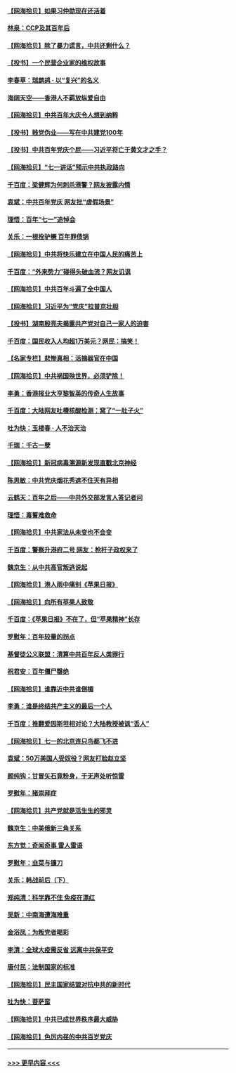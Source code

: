 #### [【网海拾贝】如果习仲勋现在还活着](../pages/nsc993/n13073410.md?t=07080901) 
#### [林泉：CCP及其百年后](../pages/nsc993/n13073226.md?t=07080901) 
#### [【网海拾贝】除了暴力谎言，中共还剩什么？](../pages/nsc993/n13071082.md?t=07080901) 
#### [【投书】一个民营企业家的维权故事](../pages/nsc993/n13070932.md?t=07080901) 
#### [李春草：瑞鹧鸪 · 以“复兴”的名义](../pages/nsc993/n13069984.md?t=07080901) 
#### [海阔天空——香港人不羁放纵爱自由](../pages/nsc993/n13069407.md?t=07080901) 
#### [【网海拾贝】中共百年大庆令人想到纳粹](../pages/nsc993/n13068483.md?t=07080901) 
#### [【投书】贱党伪业——写在中共建党100年](../pages/nsc993/n13067843.md?t=07080901) 
#### [【投书】中共百年党庆个屁——习近平将亡于黄文才之手？](../pages/nsc993/n13067425.md?t=07080901) 
#### [【网海拾贝】“七一讲话”预示中共执政路向](../pages/nsc993/n13066434.md?t=07080901) 
#### [千百度：梁健辉为何刺杀港警？网友披露内情](../pages/nsc993/n13066979.md?t=07080901) 
#### [袁斌：中共百年党庆 网友批“虚假场景”](../pages/nsc993/n13066385.md?t=07080901) 
#### [理悟：百年“七一”追悼会](../pages/nsc993/n13066106.md?t=07080901) 
#### [关乐：一根拴驴橛 百年罪债锅](../pages/nsc993/n13066089.md?t=07080901) 
#### [【网海拾贝】中共将快乐建立在中国人民的痛苦上](../pages/nsc993/n13064939.md?t=07080901) 
#### [千百度：“外来势力”碰得头破血流？网友讥讽](../pages/nsc993/n13064878.md?t=07080901) 
#### [【网海拾贝】中共百年斗遍了全中国人](../pages/nsc993/n13060020.md?t=07080901) 
#### [【网海拾贝】习近平为“党庆”拉普京壮胆](../pages/nsc993/n13057781.md?t=07080901) 
#### [【投书】湖南殷亮夫揭露共产党对自己一家人的迫害](../pages/nsc993/n13057744.md?t=07080901) 
#### [千百度：国民收入人均超1万美元？网民：搞笑！](../pages/nsc993/n13057692.md?t=07080901) 
#### [【名家专栏】悲惨真相：活摘器官在中国](../pages/nsc993/n13056611.md?t=07080901) 
#### [【网海拾贝】中共祸国殃世界，必须铲除！](../pages/nsc993/n13056011.md?t=07080901) 
#### [李勇：香港报业大亨黎智英的传奇人生故事](../pages/nsc993/n13055258.md?t=07080901) 
#### [千百度：大陆网友吐槽核酸检测：窝了“一肚子火”](../pages/nsc993/n13055194.md?t=07080901) 
#### [吐为快：玉楼春 · 人不治天治](../pages/nsc993/n13054028.md?t=07080901) 
#### [千瑞：千古一孽](../pages/nsc993/n13054016.md?t=07080901) 
#### [【网海拾贝】新冠病毒溯源新发现直戳北京神经](../pages/nsc993/n13052425.md?t=07080901) 
#### [陈思敏：中共党庆烟花秀遮不住天有异相](../pages/nsc993/n13052020.md?t=07080901) 
#### [云鹤天：百年之后——中共外交部发言人答记者问](../pages/nsc993/n13051604.md?t=07080901) 
#### [理悟：毒誓难救命](../pages/nsc993/n13051601.md?t=07080901) 
#### [【网海拾贝】中共家法从未变也不会变](../pages/nsc993/n13050366.md?t=07080901) 
#### [千百度：警察升港府二号 网友：枪杆子政权来了](../pages/nsc993/n13050261.md?t=07080901) 
#### [魏京生：从中共高官叛逃说起](../pages/nsc993/n13048997.md?t=07080901) 
#### [【网海拾贝】港人雨中痛别《苹果日报》](../pages/nsc993/n13048941.md?t=07080901) 
#### [【网海拾贝】向所有苹果人致敬](../pages/nsc993/n13046795.md?t=07080901) 
#### [千百度：《苹果日报》不在了，但“苹果精神”长存](../pages/nsc993/n13046703.md?t=07080901) 
#### [罗慰年：百年较量的拐点](../pages/nsc993/n13046542.md?t=07080901) 
#### [基督徒公义联盟：清算中共百年反人类罪行](../pages/nsc993/n13046499.md?t=07080901) 
#### [祝君安：百年僵尸罄绝](../pages/nsc993/n13045595.md?t=07080901) 
#### [【网海拾贝】谁靠近中共谁倒楣](../pages/nsc993/n13044667.md?t=07080901) 
#### [李勇：谁是终结共产主义的最后一个人](../pages/nsc993/n13044397.md?t=07080901) 
#### [千百度：推翻爱因斯坦相对论？大陆教授被讽“丢人”](../pages/nsc993/n13043908.md?t=07080901) 
#### [【网海拾贝】七一的北京连只鸟都飞不进](../pages/nsc993/n13041377.md?t=07080901) 
#### [袁斌：50万美国人受奴役？网友打脸赵立坚](../pages/nsc993/n13041330.md?t=07080901) 
#### [颜纯钩：甘冒矢石竟粉身，于无声处听惊雷](../pages/nsc993/n13041140.md?t=07080901) 
#### [罗慰年：猪崇拜症](../pages/nsc993/n13041071.md?t=07080901) 
#### [【网海拾贝】共产党就是活生生的邪灵](../pages/nsc993/n13036627.md?t=07080901) 
#### [魏京生：中美俄新三角关系](../pages/nsc993/n13035986.md?t=07080901) 
#### [东方觉：奇闻奇事 雷人雷语](../pages/nsc993/n13035878.md?t=07080901) 
#### [罗慰年：韭菜与镰刀](../pages/nsc993/n13034374.md?t=07080901) 
#### [关乐：韩战前后（下）](../pages/nsc993/n13034113.md?t=07080901) 
#### [郑纯清：科学靠不住 免疫在漂红](../pages/nsc993/n13034093.md?t=07080901) 
#### [吴新：中南海遭海难重](../pages/nsc993/n13034084.md?t=07080901) 
#### [金浴凤：为叛党者喝彩](../pages/nsc993/n13034058.md?t=07080901) 
#### [李清：全球大疫需反省 远离中共保平安](../pages/nsc993/n13033784.md?t=07080901) 
#### [唐付民：法制国家的标准](../pages/nsc993/n13032944.md?t=07080901) 
#### [【网海拾贝】民主国家结盟对抗中共的新时代](../pages/nsc993/n13031717.md?t=07080901) 
#### [吐为快：菩萨蛮](../pages/nsc993/n13030033.md?t=07080901) 
#### [【网海拾贝】中共已成世界秩序最大威胁](../pages/nsc993/n13028138.md?t=07080901) 
#### [【网海拾贝】色厉内荏的中共百岁党庆](../pages/nsc993/n13025582.md?t=07080901) 

----
#### [ >>> 更早内容 <<< ](../indexes/nsc993-earlier.md)
